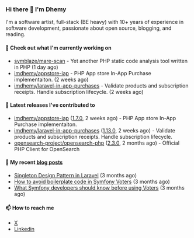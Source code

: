 ### Hi there 👋 I'm Dhemy

I'm a software artist, full-stack (BE heavy) with 10+ years of experience in software development,
passionate about open source, blogging, and reading.

#### 👷 Check out what I'm currently working on

- [symblaze/mare-scan](https://github.com/symblaze/mare-scan) - Yet another PHP static code analysis tool written in PHP (1 day ago)
- [imdhemy/appstore-iap](https://github.com/imdhemy/appstore-iap) - PHP App store In-App Purchase implementaiton. (2 weeks ago)
- [imdhemy/laravel-in-app-purchases](https://github.com/imdhemy/laravel-in-app-purchases) - Validate products and subscription receipts. Handle subscription lifecycle. (2 weeks ago)

#### 🔭 Latest releases I've contributed to

- [imdhemy/appstore-iap](https://github.com/imdhemy/appstore-iap) ([1.7.0](https://github.com/imdhemy/appstore-iap/releases/tag/1.7.0), 2 weeks ago) - PHP App store In-App Purchase implementaiton.
- [imdhemy/laravel-in-app-purchases](https://github.com/imdhemy/laravel-in-app-purchases) ([1.13.0](https://github.com/imdhemy/laravel-in-app-purchases/releases/tag/1.13.0), 2 weeks ago) - Validate products and subscription receipts. Handle subscription lifecycle.
- [opensearch-project/opensearch-php](https://github.com/opensearch-project/opensearch-php) ([2.3.0](https://github.com/opensearch-project/opensearch-php/releases/tag/2.3.0), 2 months ago) - Official PHP Client for OpenSearch

#### 📜 My recent [blog posts](https://imdhemy.com/)

- [Singleton Design Pattern in Laravel](https://imdhemy.com/blog/php/singleton-design-pattern-in-laravel.html/) (3 months ago)
- [How to avoid boilerplate code in Symfony Voters](https://imdhemy.com/blog/php/how-to-avoid-boilerplate-code-in-symfony-voters.html/) (3 months ago)
- [What Symfony developers should know before using Voters](https://imdhemy.com/blog/php/what-symfony-developers-should-know-before-using-voters.html/) (3 months ago)

#### 📫 How to reach me

- [X](https://twitter.com/imdhemy)
- [Linkedin](https://linkedin.com/in/imdhemy)
